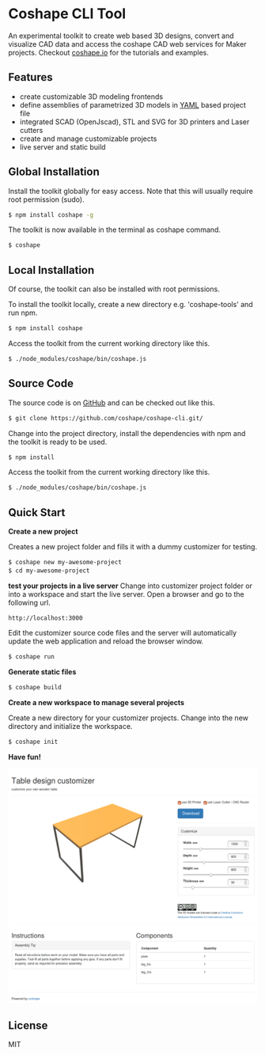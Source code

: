 # Coshape CLI Tool

An experimental toolkit to create web based 3D designs, convert and visualize CAD data and access the coshape CAD web services for Maker projects.
Checkout [coshape.io](https://coshape.io) for the tutorials and examples.

## Features
- create customizable 3D modeling frontends
- define assemblies of parametrized 3D models in [YAML](http://yaml.org/) based project file
- integrated SCAD (OpenJscad), STL and SVG for 3D printers and Laser cutters
- create and manage customizable projects
- live server and static build

## Global Installation

Install the toolkit globally for easy access. Note that this will usually require root permission (sudo).

``` bash
$ npm install coshape -g
```

The toolkit is now available in the terminal as coshape command.
``` bash
$ coshape
```

## Local Installation

Of course, the toolkit can also be installed with root permissions.

To install the toolkit locally, create a new directory e.g. 'coshape-tools' and run npm.

``` bash
$ npm install coshape
```

Access the toolkit from the current working directory like this.
``` bash
$ ./node_modules/coshape/bin/coshape.js
```

## Source Code

The source code is on [GitHub](https://github.com/coshape/coshape-cli) and can be checked out like this.

``` bash
$ git clone https://github.com/coshape/coshape-cli.git/
```

Change into the project directory, install the dependencies with npm and the toolkit is ready to be used.

``` bash
$ npm install
```

Access the toolkit from the current working directory like this.
``` bash
$ ./node_modules/coshape/bin/coshape.js
```

## Quick Start

**Create a new project**

Creates a new project folder and fills it with a dummy customizer for testing. 

``` bash
$ coshape new my-awesome-project
$ cd my-awesome-project
```


**test your projects in a live server**
Change into customizer project folder or into a workspace and start the live server. Open a browser and go to the following url.
```
http://localhost:3000
```

Edit the customizer source code files and the server will automatically update the web application and reload the browser window.

``` bash
$ coshape run
```

**Generate static files**

``` bash
$ coshape build
```

**Create a new workspace to manage several projects**

Create a new directory for your customizer projects. Change into the new directory and initialize the workspace.

``` bash
$ coshape init
```

**Have fun!**

![screenshot]( doc/screenshot_table.png?raw=true )


## License

MIT
